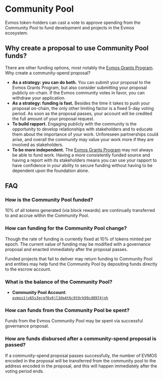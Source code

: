 <!--
order: 5
-->

# Community Pool

Evmos token-holders can cast a vote to approve spending from the Community Pool
to fund development and projects in the Evmos ecosystem.

## Why create a proposal to use Community Pool funds?

There are other funding options, most notably the
[Evmos Grants Program](https://medium.com/evmos/announcing-evmos-grants-78aa28562db6).
Why create a community-spend proposal?

*   **As a strategy: you can do both.** You can submit your proposal to the Evmos
    Grants Program, but also consider submitting your proposal publicly on-chain.
    If the Evmos community votes in favor, you can withdraw your application.
*   **As a strategy: funding is fast.** Besides the time it takes to push your
    proposal on-chain, the only other limiting factor is a fixed 5-day voting
    period. As soon as the proposal passes, your account will be credited the full
    amount of your proposal request.
*   **To build rapport.** Engaging publicly with the community is the opportunity
    to develop relationships with stakeholders and to educate them about the
    importance of your work. Unforeseen partnerships could arise, and overall the
    community may value your work more if they are involved as stakeholders.
*   **To be more independent.** The
    [Evmos Grants Program](https://medium.com/evmos/announcing-evmos-grants-78aa28562db6)
    may not always be able to fund work. Having a more consistently funded source
    and having a report with its stakeholders means you can use your rapport to
    have confidence in your ability to secure funding without having to be
    dependent upon the foundation alone.

## FAQ

### How is the Community Pool funded?

10% of all tokens generated (via block rewards) are continually transferred to
and accrue within the Community Pool.

### How can funding for the Community Pool change?

Though the rate of funding is currently fixed at 10% of tokens minted per epoch.
The current value of funding may be modified with a governance proposal and
enacted immediately after the proposal passes.

Funded projects that fail to deliver may return funding to Community Pool and
entities may help fund the Community Pool by depositing funds directly to the
escrow account.

### What is the balance of the Community Pool?

*   **Community Pool Account**:
    [`evmos1jv65s3grqf6v6jl3dp4t6c9t9rk99cd8974jnh`](https://www.mintscan.io/evmos/account/evmos1jv65s3grqf6v6jl3dp4t6c9t9rk99cd8974jnh)

### How can funds from the Community Pool be spent?

Funds from the Evmos Community Pool may be spent via successful governance
proposal.

### How are funds disbursed after a community-spend proposal is passed?

If a community-spend proposal passes successfully, the number of EVMOS encoded
in the proposal will be transferred from the community pool to the address
encoded in the proposal, and this will happen immediately after the voting
period ends.
